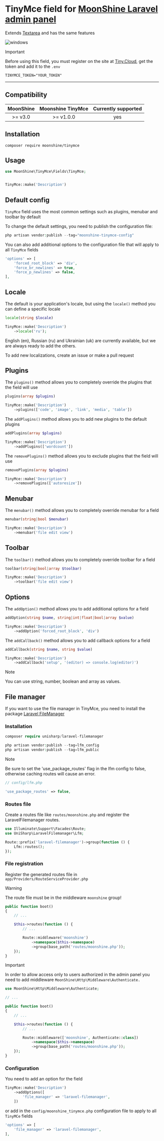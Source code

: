 # TinyMce field for [MoonShine Laravel admin panel](https://moonshine-laravel.com)

Extends [Textarea](https://moonshine-laravel.com/docs/resource/fields/fields-textarea) and has the same features

<picture>
    <source media="(prefers-color-scheme: dark)" srcset="https://raw.githubusercontent.com/moonshine-software/tinymce/main/art/tinymce_dark.png">
    <source media="(prefers-color-scheme: light)" srcset="https://raw.githubusercontent.com/moonshine-software/tinymce/main/art/tinymce.png">
    <img alt="windows" src="https://raw.githubusercontent.com/moonshine-software/tinymce/main/art/tinymce.png">
</picture>

> [!IMPORTANT]
> Before using this field, you must register on the site at [Tiny.Cloud](https://www.tiny.cloud), get the token and add it to the `.env`

```
TINYMCE_TOKEN="YOUR_TOKEN"
```

---

## Compatibility

|      MoonShine       | Moonshine TinyMce | Currently supported |
|:--------------------:|:-----------------:|:-------------------:|
|       >= v3.0        |     >= v1.0.0     |         yes         |

## Installation
```shell
composer require moonshine/tinymce
```

## Usage

```php
use MoonShine\TinyMce\Fields\TinyMce;


TinyMce::make('Description')
```

## Default config

`TinyMce` field uses the most common settings such as plugins, menubar and toolbar by default

To change the default settings, you need to publish the configuration file:

```php
php artisan vendor:publish --tag="moonshine-tinymce-config"
```

You can also add additional options to the configuration file that will apply to all `TinyMce` fields

```php
'options' => [
    'forced_root_block' => 'div',
    'force_br_newlines' => true,
    'force_p_newlines' => false,
],
```

## Locale

The default is your application's locale, but using the `locale()` method you can define a specific locale

```php
locale(string $locale)
```
```php
TinyMce::make('Description')
    ->locale('ru');
```

English (en), Russian (ru) and Ukrainian (uk) are currently available, but we are always ready to add the others.

To add new localizations, create an issue or make a pull request

## Plugins

The `plugins()` method allows you to completely override the plugins that the field will use

```php
plugins(array $plugins)
```
```php
TinyMce::make('Description')
    ->plugins(['code', 'image', 'link', 'media', 'table'])
```

The `addPlugins()` method allows you to add new plugins to the default plugins

```php
addPlugins(array $plugins)
```
```php
TinyMce::make('Description')
    ->addPlugins(['wordcount'])
```

The `removePlugins()` method allows you to exclude plugins that the field will use

```php
removePlugins(array $plugins)
```
```php
TinyMce::make('Description')
    ->removePlugins(['autoresize'])
```

## Menubar

The `menubar()` method allows you to completely override menubar for a field

```php
menubar(string|bool $menubar)
```
```php
TinyMce::make('Description')
    ->menubar('file edit view')
```

## Toolbar

The `toolbar()` method allows you to completely override toolbar for a field

```php
toolbar(string|bool|array $toolbar)
```
```php
TinyMce::make('Description')
    ->toolbar('file edit view')
```

## Options

The `addOption()` method allows you to add additional options for a field

```php
addOption(string $name, string|int|float|bool|array $value)
```
```php
TinyMce::make('Description')
    ->addOption('forced_root_block', 'div')

```
The `addCallback()` method allows you to add callback options for a field

```php
addCallback(string $name, string $value)
```
```php
TinyMce::make('Description')
    ->addCallback('setup', '(editor) => console.log(editor)')
```

> [!NOTE]
> You can use string, number, boolean and array as values.

## File manager

If you want to use the file manager in TinyMce, you need to install the package [Laravel FileManager](https://github.com/UniSharp/laravel-filemanager)

### Installation
```php
composer require unisharp/laravel-filemanager

php artisan vendor:publish --tag=lfm_config
php artisan vendor:publish --tag=lfm_public
```

> [!NOTE]
> Be sure to set the 'use_package_routes' flag in the lfm config to false, otherwise caching routes will cause an error.

```php
// config/lfm.php

'use_package_routes' => false,
```
### Routes file
Create a routes file like `routes/moonshine.php` and register the LaravelFilemanager routes.

```php
use Illuminate\Support\Facades\Route;
use UniSharp\LaravelFilemanager\Lfm;

Route::prefix('laravel-filemanager')->group(function () {
    Lfm::routes();
});
```

### File registration

Register the generated routes file in `app/Providers/RouteServiceProvider.php`

> [!WARNING]
> The route file must be in the middleware `moonshine` group!

```php
public function boot()
{
    // ...

    $this->routes(function () {
        // ...

        Route::middleware('moonshine')
            ->namespace($this->namespace)
            ->group(base_path('routes/moonshine.php'));
    });
}
```

> [!IMPORTANT]
> In order to allow access only to users authorized in the admin panel you need to add middleware `MoonShine\Http\Middleware\Authenticate.`

```php
use MoonShine\Http\Middleware\Authenticate;

// ...

public function boot()
{
    // ...

    $this->routes(function () {
        // ...

        Route::middleware(['moonshine', Authenticate::class])
            ->namespace($this->namespace)
            ->group(base_path('routes/moonshine.php'));
    });
}
```

### Configuration

You need to add an option for the field

```php
TinyMce::make('Description')
    ->addOptions([
        'file_manager' => 'laravel-filemanager',
    ])
```
or add in the `config/moonshine_tinymce.php` configuration file to apply to all `TinyMCe` fields

```php
'options' => [
    'file_manager' => 'laravel-filemanager',
],
```

